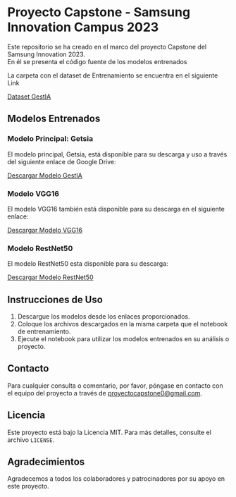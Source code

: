 
<h1>Proyecto Capstone - Samsung Innovation Campus 2023</h1>
        <p>Este repositorio se ha creado en el marco del proyecto Capstone del Samsung Innovation 2023. <br>En él se presenta el código fuente de los modelos entrenados
        <p>La carpeta con el dataset de Entrenamiento se encuentra en el siguiente Link</p>
        <a href="https://drive.google.com/drive/folders/1Wuj-mmuwkJrs1Sq5gyKcmaudhleDgFFF?usp=sharing">Dataset GestIA</a>
        </p>
        <div class="section">
            <h2>Modelos Entrenados</h2>
            <h3>Modelo Principal: Getsia</h3>
            <p>El modelo principal, Getsia, está disponible para su descarga y uso a través del siguiente enlace de Google Drive:</p>
            <a href="https://drive.google.com/file/d/1TbGksF7v49vEQSrXuoI254qsvMXTicDe/view?usp=sharing" class="badge">Descargar Modelo GestIA</a>
            <h3>Modelo VGG16</h3>
            <p>El modelo VGG16 también está disponible para su descarga en el siguiente enlace:</p>
            <a href="https://drive.google.com/file/d/1VpJ8ixg6eoe0VEaeGxeTaNb9SAToVJIZ/view?usp=sharing" class="badge">Descargar Modelo VGG16</a>
        </div>
                <h3>Modelo RestNet50</h3>
            <p>El modelo RestNet50 esta disponible para su descarga:</p>
            <a href="#" class="badge">Descargar Modelo RestNet50</a>
        </div>
            <h2>Instrucciones de Uso</h2>
            <ol>
                <li>Descargue los modelos desde los enlaces proporcionados.</li>
                <li>Coloque los archivos descargados en la misma carpeta que el notebook de entrenamiento.</li>
                <li>Ejecute el notebook para utilizar los modelos entrenados en su análisis o proyecto.</li>
            </ol>
        </div>
        <div class="section">
            <h2>Contacto</h2>
            <p>Para cualquier consulta o comentario, por favor, póngase en contacto con el equipo del proyecto a través de <a href="proyectocapstone0@gmail.com">proyectocapstone0@gmail.com</a>.</p>
        </div>
        <div class="section">
            <h2>Licencia</h2>
            <p>Este proyecto está bajo la Licencia MIT. Para más detalles, consulte el archivo <code>LICENSE</code>.</p>
        </div>
        <div class="section">
            <h2>Agradecimientos</h2>
            <p>Agradecemos a todos los colaboradores y patrocinadores por su apoyo en este proyecto.</p>
        </div>
    </div>
</body>
</html>
